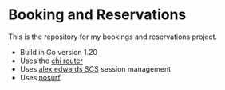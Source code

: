 # Booking and Reservations

This is the repository for my bookings and reservations project.

- Build in Go version 1.20
- Uses the [chi router](https://github.com/go-chi/chi/v5)
- Uses [alex edwards SCS](https://github.com/alexedwards/scs/v2) session management
- Uses [nosurf](https://github.com/justinas/nosurf)
